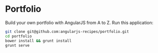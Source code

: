 # Portfolio

Build your own portfolio with AngularJS from A to Z. Run this application:

```bash
git clone git@github.com:angularjs-recipes/portfolio.git
cd portfolio
bower install && grunt install
grunt serve
```
